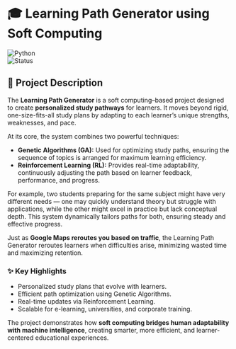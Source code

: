 # 🎓 Learning Path Generator using Soft Computing  


![Python](https://img.shields.io/badge/Python-3.9%2B-blue)  
![Status](https://img.shields.io/badge/Status-Development-orange)  


## 📌 Project Description  
The **Learning Path Generator** is a soft computing–based project designed to create **personalized study pathways** for learners. It moves beyond rigid, one-size-fits-all study plans by adapting to each learner’s unique strengths, weaknesses, and pace.  

At its core, the system combines two powerful techniques:  
- **Genetic Algorithms (GA):** Used for optimizing study paths, ensuring the sequence of topics is arranged for maximum learning efficiency.  
- **Reinforcement Learning (RL):** Provides real-time adaptability, continuously adjusting the path based on learner feedback, performance, and progress.  

For example, two students preparing for the same subject might have very different needs — one may quickly understand theory but struggle with applications, while the other might excel in practice but lack conceptual depth. This system dynamically tailors paths for both, ensuring steady and effective progress.  

Just as **Google Maps reroutes you based on traffic**, the Learning Path Generator reroutes learners when difficulties arise, minimizing wasted time and maximizing retention.  

### ✨ Key Highlights  
- Personalized study plans that evolve with learners.  
- Efficient path optimization using Genetic Algorithms.  
- Real-time updates via Reinforcement Learning.  
- Scalable for e-learning, universities, and corporate training.  

The project demonstrates how **soft computing bridges human adaptability with machine intelligence**, creating smarter, more efficient, and learner-centered educational experiences.  
